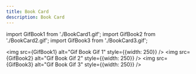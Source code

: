 ```yaml
---
title: Book Card
description: Book Card
---
```


import GifBook1 from './BookCard1.gif';
import GifBook2 from './BookCard2.gif';
import GifBook3 from './BookCard3.gif';

<img src={GifBook1} alt="Gif Book Gif 1" style={{width: 250}} />
<img src={GifBook2} alt="Gif Book Gif 2" style={{width: 250}} />
<img src={GifBook3} alt="Gif Book Gif 3" style={{width: 250}} />

<LinkCard title="See on Github" href="https://github.com/Szymon-Michalak/iOS-Components/tree/main/UI/iOSWelcomeScreen" />

